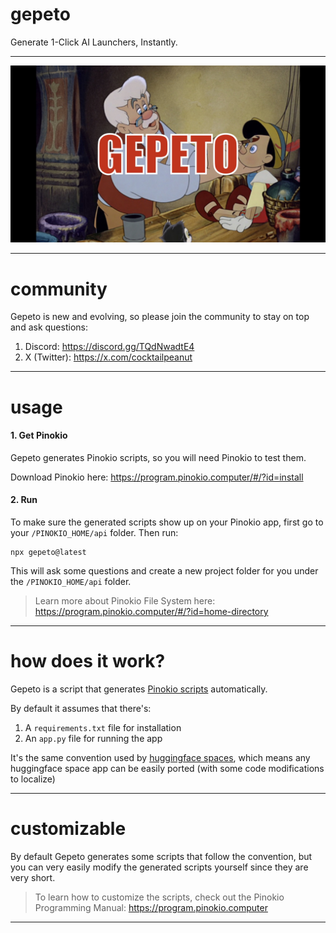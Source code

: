 # gepeto

Generate 1-Click AI Launchers, Instantly.

---

![gepeto.jpg](gepeto.jpg)

---

# community

Gepeto is new and evolving, so please join the community to stay on top and ask questions:

1. Discord: https://discord.gg/TQdNwadtE4
2. X (Twitter): https://x.com/cocktailpeanut

---

# usage

#### 1. Get Pinokio

Gepeto generates Pinokio scripts, so you will need Pinokio to test them.

Download Pinokio here: https://program.pinokio.computer/#/?id=install

#### 2. Run

To make sure the generated scripts show up on your Pinokio app, first go to your `/PINOKIO_HOME/api` folder. Then run:

```
npx gepeto@latest
```

This will ask some questions and create a new project folder for you under the `/PINOKIO_HOME/api` folder.

> Learn more about Pinokio File System here: https://program.pinokio.computer/#/?id=home-directory

---

# how does it work?

Gepeto is a script that generates [Pinokio scripts](https://program.pinokio.computer) automatically.

By default it assumes that there's:

1. A `requirements.txt` file for installation
2. An `app.py` file for running the app

It's the same convention used by [huggingface spaces](https://huggingface.co/spaces), which means any huggingface space app can be easily ported (with some code modifications to localize)

---

# customizable

By default Gepeto generates some scripts that follow the convention, but you can very easily modify the generated scripts yourself since they are very short.

> To learn how to customize the scripts, check out the Pinokio Programming Manual: https://program.pinokio.computer

---

